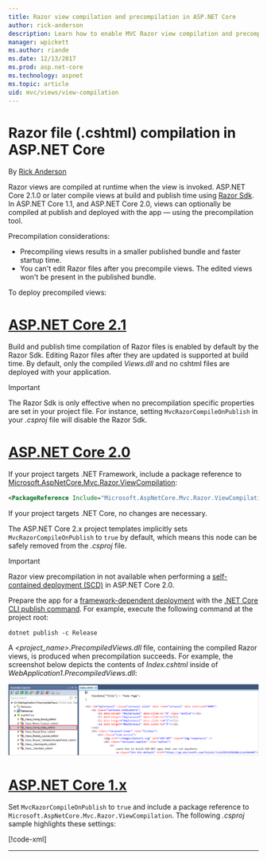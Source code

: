 ```yaml
---
title: Razor view compilation and precompilation in ASP.NET Core
author: rick-anderson
description: Learn how to enable MVC Razor view compilation and precompilation in ASP.NET Core apps.
manager: wpickett
ms.author: riande
ms.date: 12/13/2017
ms.prod: asp.net-core
ms.technology: aspnet
ms.topic: article
uid: mvc/views/view-compilation
---
```

# Razor file (.cshtml) compilation in ASP.NET Core

By [Rick Anderson](https://twitter.com/RickAndMSFT)

Razor views are compiled at runtime when the view is invoked. ASP.NET Core 2.1.0 or later compile views at build and publish time using [Razor Sdk](/aspnetcore/mvc/razor-pages/sdk). In ASP.NET Core 1.1, and ASP.NET Core 2.0, views can optionally be compiled at publish and deployed with the app &mdash; using the precompilation tool. 



Precompilation considerations:

* Precompiling views results in a smaller published bundle and faster startup time.
* You can't edit Razor files after you precompile views. The edited views won't be present in the published bundle. 

To deploy precompiled views:

# [ASP.NET Core 2.1](#tab/aspnetcore21/)
Build and publish time compilation of Razor files is enabled by default by the Razor Sdk. Editing Razor files after they are updated is supported at build time. By default, only the compiled *Views.dll* and no cshtml files are deployed with your application. 
    
> [!IMPORTANT]
> The Razor Sdk is only effective when no precompilation specific properties are set in your project file. For instance, setting `MvcRazorCompileOnPublish` in your *.csproj* file will disable the Razor Sdk.

# [ASP.NET Core 2.0](#tab/aspnetcore20/)

If your project targets .NET Framework, include a package reference to [Microsoft.AspNetCore.Mvc.Razor.ViewCompilation](https://www.nuget.org/packages/Microsoft.AspNetCore.Mvc.Razor.ViewCompilation/):

```xml
<PackageReference Include="Microsoft.AspNetCore.Mvc.Razor.ViewCompilation" Version="2.0.0" PrivateAssets="All" />
```

If your project targets .NET Core, no changes are necessary.

The ASP.NET Core 2.x project templates implicitly sets `MvcRazorCompileOnPublish` to `true` by default, which means this node can be safely removed from the *.csproj* file.
    
> [!IMPORTANT]
> Razor view precompilation in not available when performing a [self-contained deployment (SCD)](/dotnet/core/deploying/#self-contained-deployments-scd) in ASP.NET Core 2.0. 

Prepare the app for a [framework-dependent deployment](/dotnet/core/deploying/#framework-dependent-deployments-fdd) with the [.NET Core CLI publish command](/dotnet/core/tools/dotnet-publish). For example, execute the following command at the project root:

```console
dotnet publish -c Release
```

A *<project_name>.PrecompiledViews.dll* file, containing the compiled Razor views, is produced when precompilation succeeds. For example, the screenshot below depicts the contents of *Index.cshtml* inside of *WebApplication1.PrecompiledViews.dll*:

![Razor views inside DLL](view-compilation/_static/razor-views-in-dll.png)

# [ASP.NET Core 1.x](#tab/aspnetcore1x/)

Set `MvcRazorCompileOnPublish` to `true` and include a package reference to `Microsoft.AspNetCore.Mvc.Razor.ViewCompilation`. The following *.csproj* sample highlights these settings:

[!code-xml[](view-compilation/sample/MvcRazorCompileOnPublish.csproj?highlight=5,12)]

---

